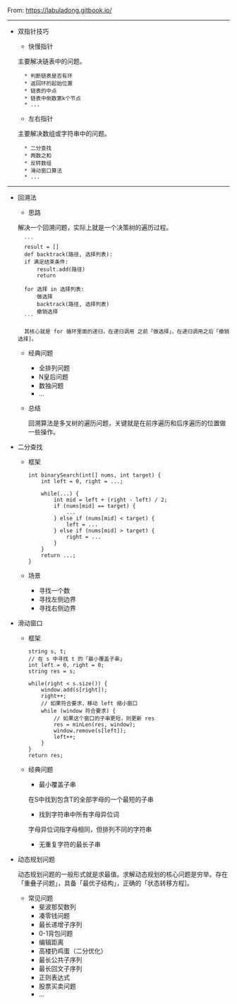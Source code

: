 From: https://labuladong.gitbook.io/
***
* 双指针技巧
    * 快慢指针

    主要解决链表中的问题。

        * 判断链表是否有环
        * 返回环的起始位置
        * 链表的中点
        * 链表中倒数第k个节点
        * ...
    * 左右指针

    主要解决数组或字符串中的问题。

        * 二分查找
        * 两数之和
        * 反转数组
        * 滑动窗口算法
        * ...

***
* 回溯法
    * 思路

    解决一个回溯问题，实际上就是一个决策树的遍历过程。

        ```
        result = []
        def backtrack(路径, 选择列表):
        if 满足结束条件:
            result.add(路径)
            return

        for 选择 in 选择列表:
            做选择
            backtrack(路径, 选择列表)
            撤销选择
        ```

        其核心就是 for 循环里面的递归，在递归调用 之前「做选择」，在递归调用之后「撤销选择]。  

    * 经典问题
        * 全排列问题
        * N皇后问题
        * 数独问题
        * ...
    * 总结

        回溯算法是多叉树的遍历问题，关键就是在前序遍历和后序遍历的位置做一些操作。
        
* 二分查找
    * 框架
    
        ```
        int binarySearch(int[] nums, int target) {
            int left = 0, right = ...;

            while(...) {
                int mid = left + (right - left) / 2;
                if (nums[mid] == target) {
                    ...
                } else if (nums[mid] < target) {
                    left = ...
                } else if (nums[mid] > target) {
                    right = ...
                }
            }
            return ...;
        }
        ```

    * 场景
        * 寻找一个数
        * 寻找左侧边界
        * 寻找右侧边界
* 滑动窗口
    * 框架
    
        ```
        string s, t;
        // 在 s 中寻找 t 的「最小覆盖子串」
        int left = 0, right = 0;
        string res = s;

        while(right < s.size()) {
            window.add(s[right]);
            right++;
            // 如果符合要求，移动 left 缩小窗口
            while (window 符合要求) {
                // 如果这个窗口的子串更短，则更新 res
                res = minLen(res, window);
                window.remove(s[left]);
                left++;
            }
        }
        return res;
        ```

    * 经典问题
        * 最小覆盖子串

        在S中找到包含T的全部字母的一个最短的子串

        * 找到字符串中所有字母异位词

        字母异位词指字母相同，但排列不同的字符串

        * 无重复字符的最长子串

* 动态规划问题

    动态规划问题的一般形式就是求最值。求解动态规划的核心问题是穷举。存在「重叠子问题」，具备「最优子结构」，正确的「状态转移方程]。

    * 常见问题
        * 斐波那契数列
        * 凑零钱问题
        * 最长递增子序列
        * 0-1背包问题
        * 编辑距离
        * 高楼扔鸡蛋（二分优化）
        * 最长公共子序列
        * 最长回文子序列
        * 正则表达式
        * 股票买卖问题
        * ...